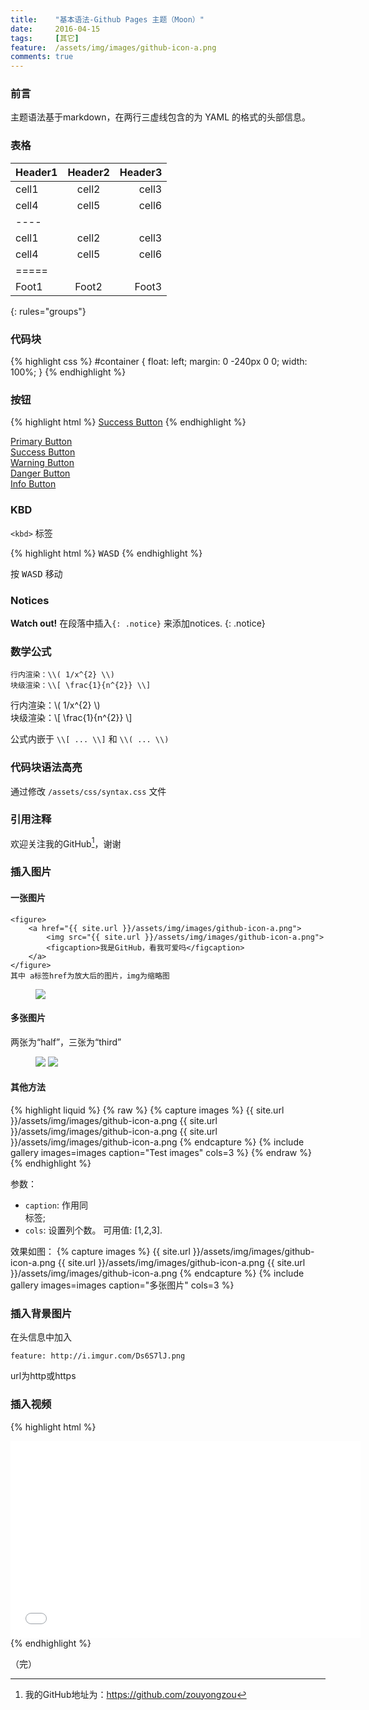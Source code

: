 ```yaml
---
title:    "基本语法-Github Pages 主题（Moon）"
date:     2016-04-15
tags:     [其它]
feature:  /assets/img/images/github-icon-a.png
comments: true
---
```


### 前言
主题语法基于markdown，在两行三虚线包含的为 YAML 的格式的头部信息。
<!--more-->

### 表格

| Header1 | Header2 | Header3 |
|:--------|:-------:|--------:|
| cell1   | cell2   | cell3   |
| cell4   | cell5   | cell6   |
|----
| cell1   | cell2   | cell3   |
| cell4   | cell5   | cell6   |
|=====
| Foot1   | Foot2   | Foot3
{: rules="groups"}

### 代码块

{% highlight css %}
#container {
  float: left;
  margin: 0 -240px 0 0;
  width: 100%;
}
{% endhighlight %}

### 按钮

{% highlight html %}
<a href="#" class="btn btn-success">Success Button</a>
{% endhighlight %}

<div markdown="0"><a href="#" class="btn">Primary Button</a></div>
<div markdown="0"><a href="#" class="btn btn-success">Success Button</a></div>
<div markdown="0"><a href="#" class="btn btn-warning">Warning Button</a></div>
<div markdown="0"><a href="#" class="btn btn-danger">Danger Button</a></div>
<div markdown="0"><a href="#" class="btn btn-info">Info Button</a></div>

### KBD

`<kbd>` 标签

{% highlight html %}
<kbd>W</kbd><kbd>A</kbd><kbd>S</kbd><kbd>D</kbd>
{% endhighlight %}

按 <kbd>W</kbd><kbd>A</kbd><kbd>S</kbd><kbd>D</kbd> 移动

### Notices

**Watch out!** 在段落中插入`{: .notice}` 来添加notices.
{: .notice}

### 数学公式

~~~
行内渲染：\\( 1/x^{2} \\)
块级渲染：\\[ \frac{1}{n^{2}} \\]
~~~

行内渲染：\\( 1/x^{2} \\)        
块级渲染：\\[ \frac{1}{n^{2}} \\]

公式内嵌于 `\\[ ... \\]` 和 `\\( ... \\)` 

### 代码块语法高亮

通过修改 `/assets/css/syntax.css` 文件

### 引用注释

欢迎关注我的GitHub[^1]，谢谢

[^1]: 我的GitHub地址为：<https://github.com/zouyongzou>

### 插入图片

#### 一张图片
```
<figure>
    <a href="{{ site.url }}/assets/img/images/github-icon-a.png">
        <img src="{{ site.url }}/assets/img/images/github-icon-a.png">
        <figcaption>我是GitHub，看我可爱吗</figcaption>
    </a>
</figure>
其中 a标签href为放大后的图片，img为缩略图
```
<figure>
    <a href="{{ site.url }}/assets/img/images/github-icon-a.png"><img src="{{ site.url }}/assets/img/images/github-icon-a.png"></a>
</figure>

#### 多张图片
两张为“half”，三张为“third”
<figure class="half">
    <a href="{{ site.url }}/assets/img/images/github-icon-a.png"><img src="{{ site.url }}/assets/img/images/github-icon-a.png"></a>
    <a href="{{ site.url }}/assets/img/images/github-icon-a.png"><img src="{{ site.url }}/assets/img/images/github-icon-a.png"></a>
</figure>

#### 其他方法
{% highlight liquid %}
{% raw %}
{% capture images %}
    {{ site.url }}/assets/img/images/github-icon-a.png
    {{ site.url }}/assets/img/images/github-icon-a.png
    {{ site.url }}/assets/img/images/github-icon-a.png
{% endcapture %}
{% include gallery images=images caption="Test images" cols=3 %}
{% endraw %}
{% endhighlight %}

参数：

- `caption`: 作用同<figcaption>标签;
- `cols`: 设置列个数。
可用值: [1,2,3].

效果如图：
{% capture images %}
    {{ site.url }}/assets/img/images/github-icon-a.png
    {{ site.url }}/assets/img/images/github-icon-a.png
    {{ site.url }}/assets/img/images/github-icon-a.png
{% endcapture %}
{% include gallery images=images caption="多张图片" cols=3 %}

### 插入背景图片

在头信息中加入
~~~
feature: http://i.imgur.com/Ds6S7lJ.png
~~~
url为http或https

### 插入视频
{% highlight html %}
<iframe width="560" height="315" src="//www.youtube.com/embed/SU3kYxJmWuQ" frameborder="0"> </iframe>
{% endhighlight %}

（完）